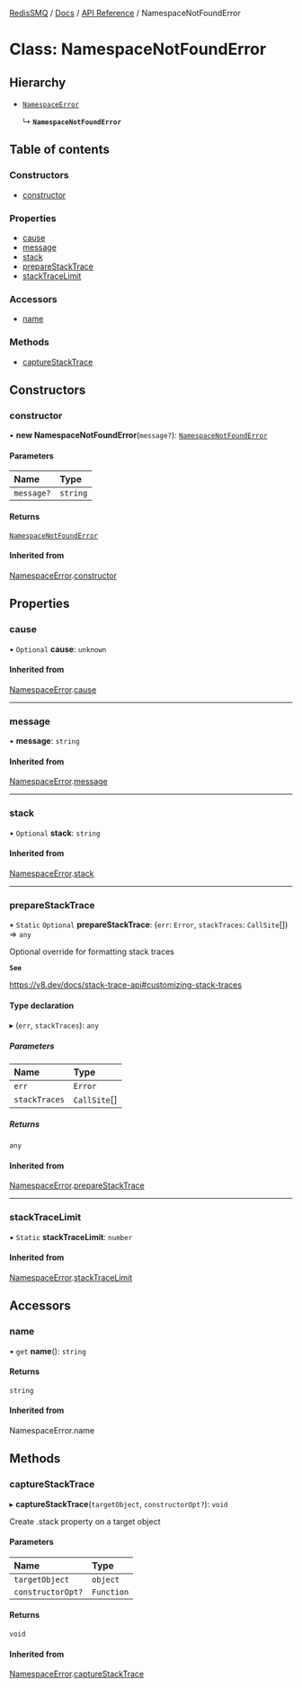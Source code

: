 [RedisSMQ](../../../README.md) / [Docs](../../README.md) / [API Reference](../README.md) / NamespaceNotFoundError

# Class: NamespaceNotFoundError

## Hierarchy

- [`NamespaceError`](NamespaceError.md)

  ↳ **`NamespaceNotFoundError`**

## Table of contents

### Constructors

- [constructor](NamespaceNotFoundError.md#constructor)

### Properties

- [cause](NamespaceNotFoundError.md#cause)
- [message](NamespaceNotFoundError.md#message)
- [stack](NamespaceNotFoundError.md#stack)
- [prepareStackTrace](NamespaceNotFoundError.md#preparestacktrace)
- [stackTraceLimit](NamespaceNotFoundError.md#stacktracelimit)

### Accessors

- [name](NamespaceNotFoundError.md#name)

### Methods

- [captureStackTrace](NamespaceNotFoundError.md#capturestacktrace)

## Constructors

### constructor

• **new NamespaceNotFoundError**(`message?`): [`NamespaceNotFoundError`](NamespaceNotFoundError.md)

#### Parameters

| Name | Type |
| :------ | :------ |
| `message?` | `string` |

#### Returns

[`NamespaceNotFoundError`](NamespaceNotFoundError.md)

#### Inherited from

[NamespaceError](NamespaceError.md).[constructor](NamespaceError.md#constructor)

## Properties

### cause

• `Optional` **cause**: `unknown`

#### Inherited from

[NamespaceError](NamespaceError.md).[cause](NamespaceError.md#cause)

___

### message

• **message**: `string`

#### Inherited from

[NamespaceError](NamespaceError.md).[message](NamespaceError.md#message)

___

### stack

• `Optional` **stack**: `string`

#### Inherited from

[NamespaceError](NamespaceError.md).[stack](NamespaceError.md#stack)

___

### prepareStackTrace

▪ `Static` `Optional` **prepareStackTrace**: (`err`: `Error`, `stackTraces`: `CallSite`[]) => `any`

Optional override for formatting stack traces

**`See`**

https://v8.dev/docs/stack-trace-api#customizing-stack-traces

#### Type declaration

▸ (`err`, `stackTraces`): `any`

##### Parameters

| Name | Type |
| :------ | :------ |
| `err` | `Error` |
| `stackTraces` | `CallSite`[] |

##### Returns

`any`

#### Inherited from

[NamespaceError](NamespaceError.md).[prepareStackTrace](NamespaceError.md#preparestacktrace)

___

### stackTraceLimit

▪ `Static` **stackTraceLimit**: `number`

#### Inherited from

[NamespaceError](NamespaceError.md).[stackTraceLimit](NamespaceError.md#stacktracelimit)

## Accessors

### name

• `get` **name**(): `string`

#### Returns

`string`

#### Inherited from

NamespaceError.name

## Methods

### captureStackTrace

▸ **captureStackTrace**(`targetObject`, `constructorOpt?`): `void`

Create .stack property on a target object

#### Parameters

| Name | Type |
| :------ | :------ |
| `targetObject` | `object` |
| `constructorOpt?` | `Function` |

#### Returns

`void`

#### Inherited from

[NamespaceError](NamespaceError.md).[captureStackTrace](NamespaceError.md#capturestacktrace)
